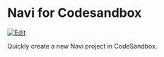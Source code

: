 # Navi for Codesandbox

[![Edit](https://codesandbox.io/static/img/play-codesandbox.svg)](https://codesandbox.io/s/github/navi-language/codesandbox/tree/main/?fontsize=14&hidenavigation=1&theme=dark)

Quickly create a new Navi project in CodeSandbox.
